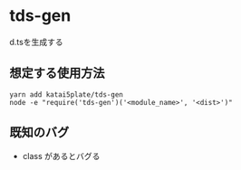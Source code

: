 # tds-gen

d.tsを生成する

## 想定する使用方法

```
yarn add katai5plate/tds-gen
node -e "require('tds-gen')('<module_name>', '<dist>')"
```

## 既知のバグ

- class があるとバグる
